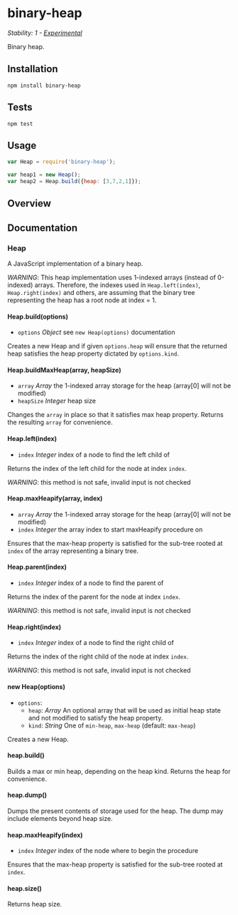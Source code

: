 # binary-heap

_Stability: 1 - [Experimental](https://github.com/tristanls/stability-index#stability-1---experimental)_

Binary heap.

## Installation

    npm install binary-heap

## Tests

    npm test

## Usage

```javascript
var Heap = require('binary-heap');

var heap1 = new Heap();
var heap2 = Heap.build({heap: [3,7,2,1]});
```

## Overview

## Documentation

### Heap

A JavaScript implementation of a binary heap.

*WARNING*: This heap implementation uses 1-indexed arrays (instead of 0-indexed) arrays. Therefore, the indexes used in `Heap.left(index)`, `Heap.right(index)` and others, are assuming that the binary tree representing the heap has a root node at index = 1.

#### Heap.build(options)

  * `options` _Object_ see `new Heap(options)` documentation

Creates a new Heap and if given `options.heap` will ensure that the returned heap satisfies the heap property dictated by `options.kind`.

#### Heap.buildMaxHeap(array, heapSize)

  * `array` _Array_ the 1-indexed array storage for the heap (array[0] will not be modified)
  * `heapSize` _Integer_ heap size

Changes the `array` in place so that it satisfies max heap property. Returns the resulting `array` for convenience.

#### Heap.left(index)

  * `index` _Integer_ index of a node to find the left child of

Returns the index of the left child for the node at index `index`.

*WARNING*: this method is not safe, invalid input is not checked

#### Heap.maxHeapify(array, index)

  * `array` _Array_ the 1-indexed array storage for the heap (array[0] will not be modified)
  * `index` _Integer_ the array index to start maxHeapify procedure on

Ensures that the max-heap property is satisfied for the sub-tree rooted at `index` of the array representing a binary tree.

#### Heap.parent(index)

  * `index` _Integer_ index of a node to find the parent of

Returns the index of the parent for the node at index `index`.

*WARNING*: this method is not safe, invalid input is not checked

#### Heap.right(index)

  * `index` _Integer_ index of a node to find the right child of

Returns the index of the right child of the node at index `index`.

*WARNING*: this method is not safe, invalid input is not checked

#### new Heap(options)

  * `options`:
    * `heap`: _Array_ An optional array that will be used as initial heap state and not modified to satisfy the heap property.
    * `kind`: _String_ One of `min-heap`, `max-heap` (default: `max-heap`)

Creates a new Heap.

#### heap.build()

Builds a max or min heap, depending on the heap kind. Returns the heap for convenience.

#### heap.dump()

Dumps the present contents of storage used for the heap. The dump may include elements beyond heap size.

#### heap.maxHeapify(index)

  * `index` _Integer_ index of the node where to begin the procedure

Ensures that the max-heap property is satisfied for the sub-tree rooted at `index`.

#### heap.size()

Returns heap size.